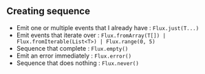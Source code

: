 ## Creating sequence

* Emit one or multiple events that I already have : ``Flux.just(T...)``
* Emit events that iterate over : ``Flux.fromArray(T[]) | Flux.fromIterable(List<T>) | Flux.range(0, 5)``
* Sequence that complete : ``Flux.empty()``
* Emit an error immediately : ``Flux.error()``
* Sequence that does nothing : ``Flux.never()``